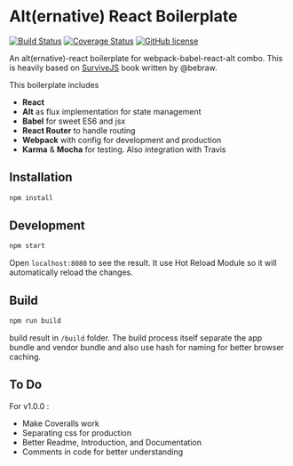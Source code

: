 Alt(ernative) React Boilerplate
================================
[![Build Status](https://travis-ci.org/iamn00b/alternative-react-boilerplate.svg?branch=master)](https://travis-ci.org/iamn00b/alternative-react-boilerplate)
[![Coverage Status](https://coveralls.io/repos/github/iamn00b/alternative-react-boilerplate/badge.svg?branch=master)](https://coveralls.io/github/iamn00b/alternative-react-boilerplate?branch=master)
[![GitHub license](https://img.shields.io/badge/license-BSD--2-blue.svg)](https://raw.githubusercontent.com/iamn00b/alternative-react-boilerplate/master/LICENSE)

An alt(ernative)-react boilerplate for webpack-babel-react-alt combo. 
This is heavily based on [SurviveJS](https://survivejs.com) book written by @bebraw.

This boilerplate includes
* __React__ 
* __Alt__ as flux implementation for state management
* __Babel__ for sweet ES6 and jsx
* __React Router__ to handle routing
* __Webpack__ with config for development and production
* __Karma__ & __Mocha__ for testing. Also integration with Travis

## Installation
``` bash
npm install 
```

## Development
``` bash 
npm start 
```
Open ``localhost:8080`` to see the result. It use Hot Reload Module so it will
automatically reload the changes.

## Build
``` bash 
npm run build 
```
build result in ``/build`` folder. The build process itself separate the app bundle and vendor bundle and also use hash for naming for better browser caching.

## To Do
For v1.0.0 :
* Make Coveralls work
* Separating css for production
* Better Readme, Introduction, and Documentation
* Comments in code for better understanding